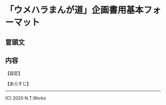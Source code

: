 # 「ウメハラまんが道」企画書用基本フォーマット

<!--提出用企画書のフォーマット-->

## 冒頭文


## 内容

【設定】

【あらすじ】


---
(C) 2020 N.T.Works
